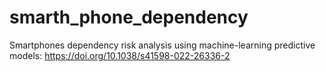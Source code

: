 # smarth_phone_dependency
Smartphones dependency risk analysis using machine-learning predictive models: https://doi.org/10.1038/s41598-022-26336-2
